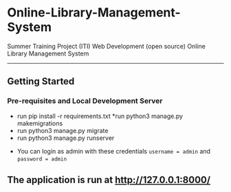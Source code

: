 # Online-Library-Management-System
Summer Training Project (ITI)  Web Development (open source)  Online Library Management System <hr>


## Getting Started
### Pre-requisites and Local Development Server
* run pip install -r requirements.txt
*run python3 manage.py makemigrations 
* run python3 manage.py migrate 
* run python3 manage.py runserver 
- You can login as admin with these credentials ``username = admin`` and ``password = admin``

  
## The application is run at http://127.0.0.1:8000/

